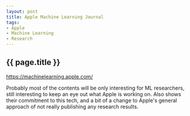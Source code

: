```yaml
---
layout: post
title: Apple Machine Learning Journal
tags: 
- Apple
- Machine Learning
- Research
---
```


## {{ page.title }}

<https://machinelearning.apple.com/>

Probably most of the contents will be only interesting for ML researchers, still interesting to keep an eye out what Apple is working on. Also shows their commitment to this tech, and a bit of a change to Apple's general approach of not really publishing any research results.
